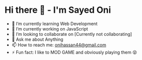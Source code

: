 # Hi there 👋 - I'm Sayed Oni

- 🌱 I’m currently learning Web Development
- 🔭 I’m currently working on JavaScript
- 👯 I’m looking to collaborate on [Currently not collaborating]
- 💬 Ask me about Anything
- 📫 How to reach me: onihassan44@gmail.com
- ⚡ Fun fact: I like to MOD GAME and obviously playing them 😝
